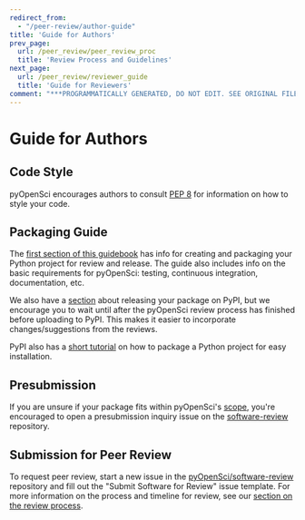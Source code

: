 ```yaml
---
redirect_from:
  - "/peer-review/author-guide"
title: 'Guide for Authors'
prev_page:
  url: /peer_review/peer_review_proc
  title: 'Review Process and Guidelines'
next_page:
  url: /peer_review/reviewer_guide
  title: 'Guide for Reviewers'
comment: "***PROGRAMMATICALLY GENERATED, DO NOT EDIT. SEE ORIGINAL FILES IN /content***"
---
```

# Guide for Authors

## Code Style

pyOpenSci encourages authors to consult [PEP 8](https://www.python.org/dev/peps/pep-0008/) for information on how to style your code.

## Packaging Guide

The [first section of this guidebook](../packaging/packaging_guide) has info for creating and packaging your Python project for review and release. The guide also includes info on the basic requirements for pyOpenSci: testing, continuous integration, documentation, etc.

We also have a [section](../maintenance/release) about releasing your package on PyPI, but we encourage you to wait until after the pyOpenSci review process has finished before uploading to PyPI. This makes it easier to incorporate changes/suggestions from the reviews.

PyPI also has a [short tutorial](https://packaging.python.org/tutorials/packaging-projects/) on how to package a Python project for easy installation.  

## Presubmission 
If you are unsure if your package fits within pyOpenSci's [scope](aims_scope), you're encouraged to open a presubmission inquiry issue on the [software-review](https://github.com/pyOpenSci/software-review) repository.

## Submission for Peer Review
To request peer review, start a new issue in the [pyOpenSci/software-review](https://github.com/pyOpenSci/software-review) repository and fill out the "Submit Software for Review" issue template. For more information on the process and timeline for review, see our [section on the review process](peer_review_proc).

